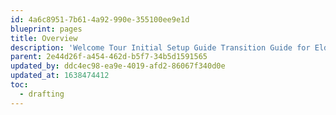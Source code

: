 ```yaml
---
id: 4a6c8951-7b61-4a92-990e-355100ee9e1d
blueprint: pages
title: Overview
description: 'Welcome Tour Initial Setup Guide Transition Guide for ElderDocx Users How to Create New Contacts, Matters, and Documents Creating a New Document ElderDocx Toolbar FAQs ElderDocx Sample Documents CUSTOM CLAUSES Manual and Instructions Sample Documents TECHNICAL SUPPORT Click Here for Support PLANS AND PRICING Learn More LEGAL Terms of Use Privacy Policy Security Policy Professional Responsibility How to Create New Contacts, Matters, and Documents'
parent: 2e44d26f-a454-462d-b5f7-34b5d1591565
updated_by: ddc4ec98-ea9e-4019-afd2-86067f340d0e
updated_at: 1638474412
toc:
  - drafting
---
```


